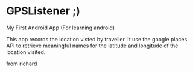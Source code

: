 GPSListener ;)
===========

My First Android App (For learning android)

This app records the location visted by traveller. It use the google places API to retrieve meaningful names for the latitude and longitude of the location visited.


from richard